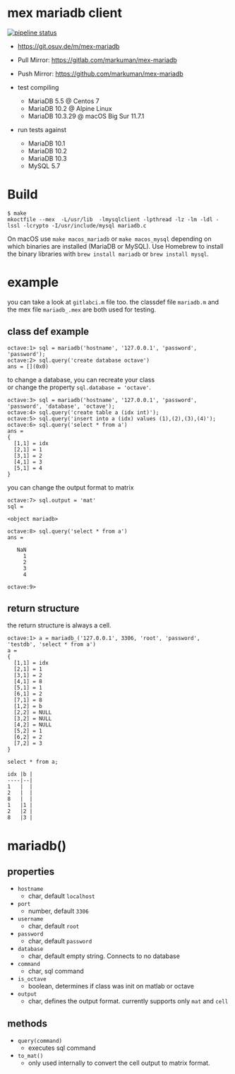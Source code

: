 # mex mariadb client

[![pipeline status](https://gitlab.com/markuman/mex-mariadb/badges/master/pipeline.svg)](https://gitlab.com/markuman/mex-mariadb/commits/master)


* https://git.osuv.de/m/mex-mariadb
* Pull Mirror: https://gitlab.com/markuman/mex-mariadb
* Push Mirror: https://github.com/markuman/mex-mariadb

* test compiling
  * MariaDB 5.5 @ Centos 7 
  * MariaDB 10.2 @ Alpine Linux
  * MariaDB 10.3.29 @ macOS Big Sur 11.7.1  
* run tests against
  * MariaDB 10.1
  * MariaDB 10.2
  * MariaDB 10.3
  * MySQL 5.7


# Build

```
$ make
mkoctfile --mex  -L/usr/lib  -lmysqlclient -lpthread -lz -lm -ldl -lssl -lcrypto -I/usr/include/mysql mariadb.c
```

On macOS use `make macos_mariadb` or `make macos_mysql` depending on which binaries are installed (MariaDB or MySQL). Use Homebrew to install the binary libraries with `brew install mariadb` or `brew install mysql`.


# example

you can take a look at `gitlabci.m` file too. the classdef file `mariadb.m` and the mex file `mariadb_.mex` are both used for testing.

## class def example
```
octave:1> sql = mariadb('hostname', '127.0.0.1', 'password', 'password');
octave:2> sql.query('create database octave')
ans = [](0x0)
```

to change a database, you can recreate your class  
or change the property `sql.database = 'octave'`.

```
octave:3> sql = mariadb('hostname', '127.0.0.1', 'password', 'password', 'database', 'octave');
octave:4> sql.query('create table a (idx int)');
octave:5> sql.query('insert into a (idx) values (1),(2),(3),(4)');
octave:6> sql.query('select * from a')
ans =
{
  [1,1] = idx
  [2,1] = 1
  [3,1] = 2
  [4,1] = 3
  [5,1] = 4
}
```

you can change the output format to matrix

```
octave:7> sql.output = 'mat'
sql =

<object mariadb>

octave:8> sql.query('select * from a')
ans =

   NaN
     1
     2
     3
     4

octave:9>
```

## return structure

the return structure is always a cell.

```
octave:1> a = mariadb_('127.0.0.1', 3306, 'root', 'password', 'testdb', 'select * from a')
a =
{
  [1,1] = idx
  [2,1] = 1
  [3,1] = 2
  [4,1] = 8
  [5,1] = 1
  [6,1] = 2
  [7,1] = 8
  [1,2] = b
  [2,2] = NULL
  [3,2] = NULL
  [4,2] = NULL
  [5,2] = 1
  [6,2] = 2
  [7,2] = 3
}
```

```
select * from a;

idx |b |
----|--|
1   |  |
2   |  |
8   |  |
1   |1 |
2   |2 |
8   |3 |
```

# mariadb()

## properties

* `hostname`
  * char, default `localhost`
* `port`
  * number, default `3306`
* `username`
  * char, default `root`
* `password`
  * char, default `password`
* `database`
  * char, default empty string. Connects to no database
* `command`
  * char, sql command
* `is_octave`
  * boolean, determines if class was init on matlab or octave
* `output`
  * char, defines the output format. currently supports only `mat` and `cell`

## methods

* `query(command)`
  * executes sql command
* `to_mat()`
  * only used internally to convert the cell output to matrix format.


